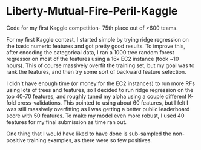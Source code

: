 Liberty-Mutual-Fire-Peril-Kaggle
================================

Code for my first Kaggle competition- 75th place out of >600 teams.

For my first Kaggle contest, I started simple by trying ridge regression on the basic numeric features and got pretty good results. To improve this, after encoding the categorical data, I ran a 1000 tree random forest regressor on most of the features using a 16x EC2 instance (took ~10 hours). This of course massively overfit the training set, but my goal was to rank the features, and then try some sort of backward feature selection.

I didn't have enough time (or money for the EC2 instances) to run more RFs using lots of trees and features, so I decided to run ridge regression on the top 40-70 features, and roughly tuned my alpha using a couple different K-fold cross-validations. This pointed to using about 60 features, but I felt I was still massively overfitting as I was getting a better public leaderboard score with 50 features. To make my model even more robust, I used 40 features for my final submission as time ran out.

One thing that I would have liked to have done is sub-sampled the non-positive training examples, as there were so few positives.

